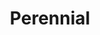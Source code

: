 ---
title: Perennial
year: year
description: perennial description. 
featured_image: /images/2022/January/minty/minty-1.jpg
price: $360 USD  |  $455 CAD
paypal-button-id: QZSWZA7M5QVHG
collection: Wintry Creations
images-folder: /images/2022/January/minty
layout: painting-collection-left
materials: acrylic, pencil & crayon on canvas
size: 24 x 30"
---